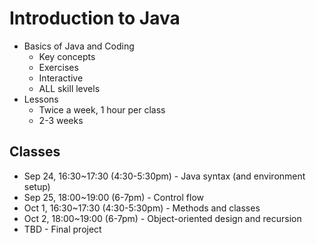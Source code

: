 # Introduction to Java

* Basics of Java and Coding
  * Key concepts
  * Exercises
  * Interactive
  * ALL skill levels
* Lessons
  * Twice a week, 1 hour per class
  * 2-3 weeks

## Classes

* Sep 24, 16:30~17:30 (4:30-5:30pm) - Java syntax (and environment setup)
* Sep 25, 18:00~19:00 (6-7pm) - Control flow
* Oct 1, 16:30~17:30 (4:30-5:30pm) - Methods and classes
* Oct 2, 18:00~19:00 (6-7pm) - Object-oriented design and recursion
* TBD - Final project


